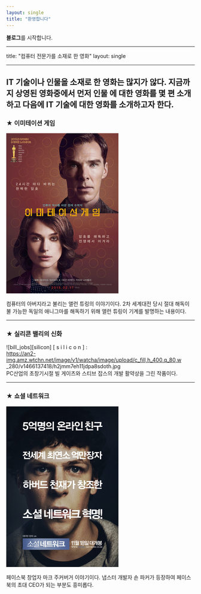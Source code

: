```yaml
---
layout: single
title: "환영합니다"
---
```


**블로그**를 시작합니다.

--- 

title: "컴퓨터 전문가를 소재로 한 영화" 
layout: single 

---

IT 기술이나 인물을 소재로 한 영화는 많지가 않다. 지금까지 상영된 영화중에서 먼저 인물 에 대한 영화를 몇 편 소개하고 다음에 IT 기술에 대한 영화를 소개하고자 한다. 
--- 
### ★ 이미테이션 게임 
![allen](/assets/images/allen.png) 


컴퓨터의 아버지라고 불리는 앨런 튜링의 이야기이다. 2차 세계대전 당시 절대 해독이 불 가능한 독일의 애니그마를 해독하기 위해 앨런 튜링이 기계를 발명하는 내용이다.

--- 
### ★ 실리콘 밸리의 신화 
![bill_jobs][silicon] 
[  s  i  l  i  c  o  n  ] :  
https://an2-img.amz.wtchn.net/image/v1/watcha/image/upload/c_fill,h_400,q_80,w _280/v1466137418/h2jmm7eh11jdpa8sdoth.jpg  
PC산업의 초창기시절 빌 게이츠와 스티브 잡스의 개발 활약상을 그린 작품이다. 

--- 
### ★ 쇼셜 네트워크 
[![mark](/assets/images/mark.png "더 자세한 내용을 원하시면 방문해 보세요 ")](https://topclass.chosun.com/board/view.asp?catecode=J&tnu=201901100028) 

페이스북 창업자 마크 주커버거 이야기이다. 냅스터 개발자 숀 파커가 등장하여 페이스북의  초대 CEO가 되는 부분도 흥미롭다. 


